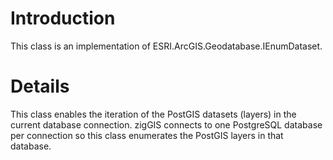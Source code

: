 # Introduction #

This class is an implementation of ESRI.ArcGIS.Geodatabase.IEnumDataset.


# Details #

This class enables the iteration of the PostGIS datasets (layers) in the current database connection. zigGIS connects to one PostgreSQL database per connection so this class enumerates the PostGIS layers in that database.